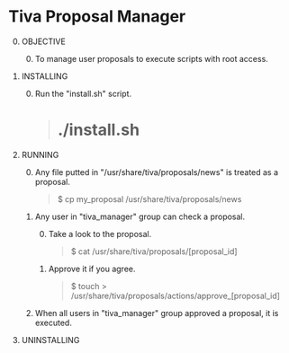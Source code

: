 Tiva Proposal Manager
=====================

0. OBJECTIVE

	0. To manage user proposals to execute scripts with root access.

0. INSTALLING

	0. Run the "install.sh" script.

		>  # ./install.sh

0. RUNNING

	0. Any file putted in "/usr/share/tiva/proposals/news" is treated as a
	proposal.

		> $ cp my_proposal /usr/share/tiva/proposals/news

	0. Any user in "tiva_manager" group can check a proposal.

		0. Take a look to the proposal.

			> $ cat /usr/share/tiva/proposals/[proposal_id]

		0. Approve it if you agree.

			> $ touch > /usr/share/tiva/proposals/actions/approve_[proposal_id]

	0. When all users in "tiva_manager" group approved a proposal, it is
	executed.

0. UNINSTALLING
